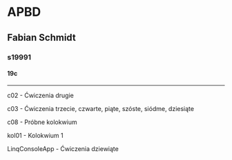 # APBD
## Fabian Schmidt
### s19991
#### 19c

---

c02 - Ćwiczenia drugie

c03 - Ćwiczenia trzecie, czwarte, piąte, szóste, siódme, dziesiąte

c08 - Próbne kolokwium

kol01 - Kolokwium 1

LinqConsoleApp - Ćwiczenia dziewiąte



